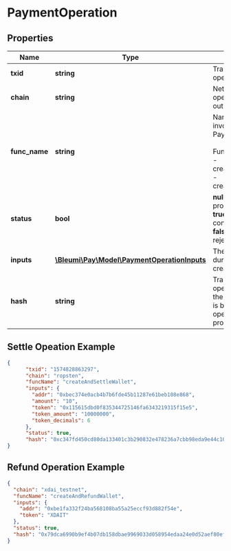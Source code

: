 # PaymentOperation

## Properties
Name | Type | Description | Notes
------------ | ------------- | ------------- | -------------
**txid** | **string** | Transaction ID of the operation | [optional] 
**chain** | **string** | Network in which the operation was carried out | 
**func_name** | **string** | Name of the function invoked on the Payment Processor.<br/><br/>Functions available:<br/> - createAndSettleWallet<br/> - createAndRefundWallet
**status** | **bool** | <b>null</b> - Operation in progress<br/><b>true</b> - Operation confirmed by network<br/><b>false</b> - Operation rejected by network
**inputs** | [**\Bleumi\Pay\Model\PaymentOperationInputs**](PaymentOperationInputs.md) | The inputs provided during this operation creation | 
**hash** | **string** | Transaction hash of operation submitted to the network. This field is blank when operation is in progress. | 


## Settle Opeation Example

```json
{
      "txid": "1574828863297",
      "chain": "ropsten",
      "funcName": "createAndSettleWallet",
      "inputs": {
        "addr": "0xbec374e0acb4b7b6fde45b11287e61beb108e868",
        "amount": "10",
        "token": "0x115615dbd0f835344725146fa6343219315f15e5",
        "token_amount": "10000000",
        "token_decimals": 6
      },
      "status": true,
      "hash": "0xc347fd450cd80da133401c3b290832e478236a7cbb98eda9e44c108ebc601bb9"
}
```

## Refund Operation Example

```json
{
  "chain": "xdai_testnet",
  "funcName": "createAndRefundWallet",
  "inputs": {
    "addr": "0xbe1fa332f24ba568108ba55a25eccf93d882f54e",
    "token": "XDAIT"
  },
  "status": true,
  "hash": "0x79dca6990b9ef4b07db158dbae9969033d058954edaa24e0d52aef80ef05eca8"
}
```
